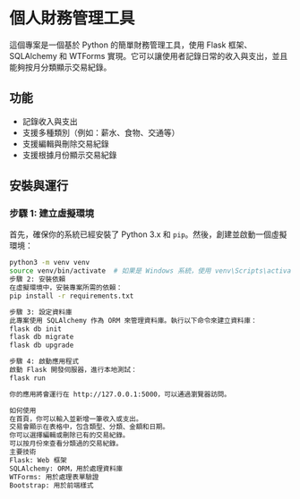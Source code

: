 # 個人財務管理工具

這個專案是一個基於 Python 的簡單財務管理工具，使用 Flask 框架、SQLAlchemy 和 WTForms 實現。它可以讓使用者記錄日常的收入與支出，並且能夠按月分類顯示交易紀錄。

## 功能

- 記錄收入與支出
- 支援多種類別（例如：薪水、食物、交通等）
- 支援編輯與刪除交易紀錄
- 支援根據月份顯示交易紀錄

## 安裝與運行

### 步驟 1: 建立虛擬環境

首先，確保你的系統已經安裝了 Python 3.x 和 `pip`。然後，創建並啟動一個虛擬環境：

```bash
python3 -m venv venv
source venv/bin/activate  # 如果是 Windows 系統，使用 venv\Scripts\activate
步驟 2: 安裝依賴
在虛擬環境中，安裝專案所需的依賴：
pip install -r requirements.txt

步驟 3: 設定資料庫
此專案使用 SQLAlchemy 作為 ORM 來管理資料庫。執行以下命令來建立資料庫：
flask db init
flask db migrate
flask db upgrade

步驟 4: 啟動應用程式
啟動 Flask 開發伺服器，進行本地測試：
flask run

你的應用將會運行在 http://127.0.0.1:5000，可以通過瀏覽器訪問。

如何使用
在首頁，你可以輸入並新增一筆收入或支出。
交易會顯示在表格中，包含類型、分類、金額和日期。
你可以選擇編輯或刪除已有的交易紀錄。
可以按月份來查看分類過的交易紀錄。
主要技術
Flask: Web 框架
SQLAlchemy: ORM，用於處理資料庫
WTForms: 用於處理表單驗證
Bootstrap: 用於前端樣式
